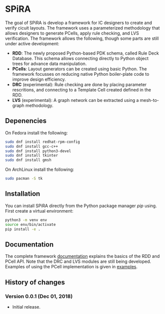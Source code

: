 # SPiRA

The goal of SPiRA is develop a framework for IC designers to create and verify cicuit layouts. The framework uses a parameterized methodology that allows designers to generate PCells, apply rule checking, and LVS verification. The framework allows the following, though some parts are still under active development:

* **RDD**: The newly proposed Python-based PDK schema, called Rule Deck Database. This schema allows connecting directly to Python object trees for advance data manipulation.
* **PCells**: Layout generators can be created using basic Python. The framework focusses on reducing native Python boiler-plate code to improve design efficiency.
* **DRC** (experimental): Rule checking are done by placing parameter rescritions, and connecting to a Template Cell created defined in the RDD. 
* **LVS** (experimental): A graph network can be extracted using a mesh-to-graph methodology. 

## Depenencies

On Fedora install the following:

```bash
sudo dnf install redhat-rpm-config
sudo dnf install gcc-c++
sudo dnf install python3-devel
sudo dnf install tkinter
sudo dnf install gmsh
```

On ArchLinux install the following:

```bash
sudo pacman -S tk
```

## Installation

You can install SPiRA directly from the Python package manager *pip* using.
First create a virtual environment:

```bash
python3 -m venv env
source env/bin/activate
pip install -e .
```

## Documentation

The complete framework [documentation](https://spira.readthedocs.io/en/latest/overview.html) explains the basics of the RDD and PCell API.
Note that the DRC and LVS modules are still being developed.
Examples of using the PCell implementation is given in [examples](https://spira.readthedocs.io/en/latest/pcell_examples.html).

## History of changes

### Version 0.0.1 (Dec 01, 2018)
* Initial release.
